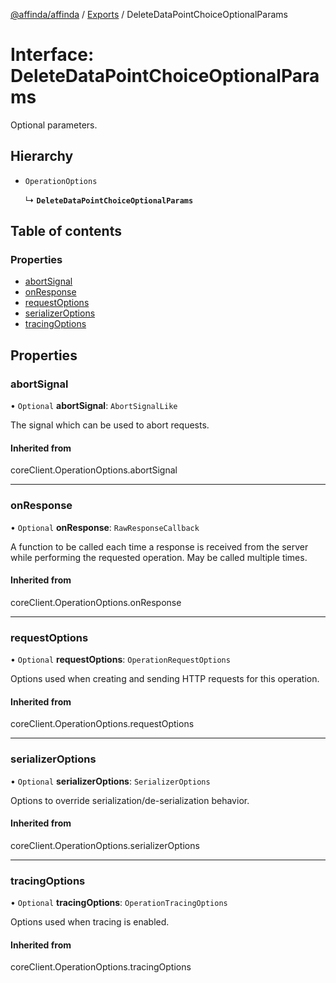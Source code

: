 [@affinda/affinda](../README.md) / [Exports](../modules.md) / DeleteDataPointChoiceOptionalParams

# Interface: DeleteDataPointChoiceOptionalParams

Optional parameters.

## Hierarchy

- `OperationOptions`

  ↳ **`DeleteDataPointChoiceOptionalParams`**

## Table of contents

### Properties

- [abortSignal](DeleteDataPointChoiceOptionalParams.md#abortsignal)
- [onResponse](DeleteDataPointChoiceOptionalParams.md#onresponse)
- [requestOptions](DeleteDataPointChoiceOptionalParams.md#requestoptions)
- [serializerOptions](DeleteDataPointChoiceOptionalParams.md#serializeroptions)
- [tracingOptions](DeleteDataPointChoiceOptionalParams.md#tracingoptions)

## Properties

### abortSignal

• `Optional` **abortSignal**: `AbortSignalLike`

The signal which can be used to abort requests.

#### Inherited from

coreClient.OperationOptions.abortSignal

___

### onResponse

• `Optional` **onResponse**: `RawResponseCallback`

A function to be called each time a response is received from the server
while performing the requested operation.
May be called multiple times.

#### Inherited from

coreClient.OperationOptions.onResponse

___

### requestOptions

• `Optional` **requestOptions**: `OperationRequestOptions`

Options used when creating and sending HTTP requests for this operation.

#### Inherited from

coreClient.OperationOptions.requestOptions

___

### serializerOptions

• `Optional` **serializerOptions**: `SerializerOptions`

Options to override serialization/de-serialization behavior.

#### Inherited from

coreClient.OperationOptions.serializerOptions

___

### tracingOptions

• `Optional` **tracingOptions**: `OperationTracingOptions`

Options used when tracing is enabled.

#### Inherited from

coreClient.OperationOptions.tracingOptions
